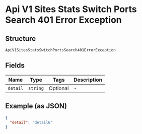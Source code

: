 
# Api V1 Sites Stats Switch Ports Search 401 Error Exception

## Structure

`ApiV1SitesStatsSwitchPortsSearch401ErrorException`

## Fields

| Name | Type | Tags | Description |
|  --- | --- | --- | --- |
| `detail` | `string` | Optional | - |

## Example (as JSON)

```json
{
  "detail": "detail6"
}
```

